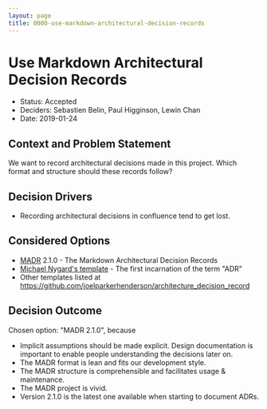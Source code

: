 ```yaml
---
layout: page
title: 0000-use-markdown-architectural-decision-records
---
```

# Use Markdown Architectural Decision Records

* Status: Accepted
* Deciders: Sebastien Belin, Paul Higginson, Lewin Chan
* Date: 2019-01-24

## Context and Problem Statement

We want to record architectural decisions made in this project.
Which format and structure should these records follow?

## Decision Drivers

* Recording architectural decisions in confluence tend to get lost.

## Considered Options

* [MADR](https://adr.github.io/madr/) 2.1.0 - The Markdown Architectural Decision Records
* [Michael Nygard's template](http://thinkrelevance.com/blog/2011/11/15/documenting-architecture-decisions) - The first incarnation of the term "ADR"
* Other templates listed at <https://github.com/joelparkerhenderson/architecture_decision_record>

## Decision Outcome

Chosen option: "MADR 2.1.0", because

* Implicit assumptions should be made explicit.
  Design documentation is important to enable people understanding the decisions later on.
* The MADR format is lean and fits our development style.
* The MADR structure is comprehensible and facilitates usage & maintenance.
* The MADR project is vivid.
* Version 2.1.0 is the latest one available when starting to document ADRs.
